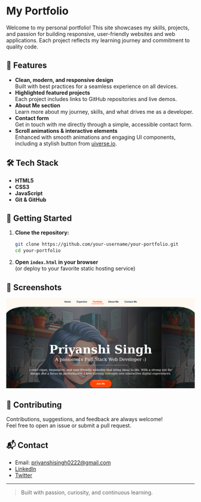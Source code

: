 # My Portfolio

Welcome to my personal portfolio! This site showcases my skills, projects, and passion for building responsive, user-friendly websites and web applications. Each project reflects my learning journey and commitment to quality code.

## 📁 Features

- **Clean, modern, and responsive design**  
  Built with best practices for a seamless experience on all devices.
- **Highlighted featured projects**  
  Each project includes links to GitHub repositories and live demos.
- **About Me section**  
  Learn more about my journey, skills, and what drives me as a developer.
- **Contact form**  
  Get in touch with me directly through a simple, accessible contact form.
- **Scroll animations & interactive elements**  
  Enhanced with smooth animations and engaging UI components, including a stylish button from [uiverse.io](https://uiverse.io/).

## 🛠️ Tech Stack

- **HTML5**  
- **CSS3**  
- **JavaScript**  
- **Git & GitHub**

## 🚀 Getting Started

1. **Clone the repository:**
    ```bash
    git clone https://github.com/your-username/your-portfolio.git
    cd your-portfolio
    ```
2. **Open `index.html` in your browser**  
   (or deploy to your favorite static hosting service)

## 📸 Screenshots

<!-- Add a screenshot of your portfolio below -->
![Portfolio Screenshot](screenshots/portfolio.png)

## 🤝 Contributing

Contributions, suggestions, and feedback are always welcome!  
Feel free to open an issue or submit a pull request.

## 📬 Contact

- Email: [priyanshisingh0222@gmail.com](mailto:priyanshisingh0222@gmail.com)
- [LinkedIn](https://www.linkedin.com/in/priyanshi-singh-27980a271/)
- [Twitter](https://x.com/Priyu42662521)

---

> Built with passion, curiosity, and continuous learning.
